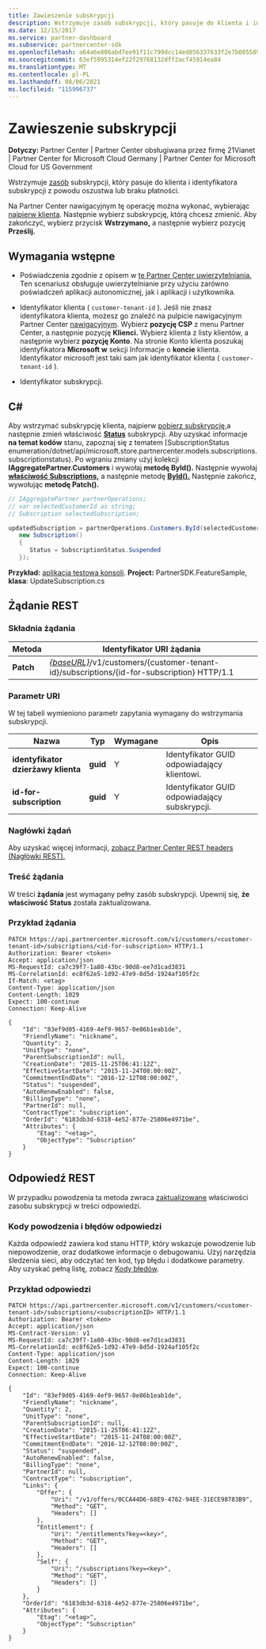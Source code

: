 ```yaml
---
title: Zawieszenie subskrypcji
description: Wstrzymuje zasób subskrypcji, który pasuje do klienta i identyfikatora subskrypcji z powodu oszustwa lub braku płatności. Na Partner Center nawigacyjnym tę operację można wykonać, wybierając najpierw klienta.
ms.date: 12/15/2017
ms.service: partner-dashboard
ms.subservice: partnercenter-sdk
ms.openlocfilehash: a64a6e806abd7ee91f11c799dcc14ed856337633f2e7b08558995755a01f6535
ms.sourcegitcommit: 63ef5995314ef22f29768132dff2acf45914ea84
ms.translationtype: MT
ms.contentlocale: pl-PL
ms.lasthandoff: 08/06/2021
ms.locfileid: "115996737"
---
```

# <a name="suspend-a-subscription"></a>Zawieszenie subskrypcji

**Dotyczy:** Partner Center | Partner Center obsługiwana przez firmę 21Vianet | Partner Center for Microsoft Cloud Germany | Partner Center for Microsoft Cloud for US Government

Wstrzymuje [zasób](subscription-resources.md) subskrypcji, który pasuje do klienta i identyfikatora subskrypcji z powodu oszustwa lub braku płatności.

Na Partner Center nawigacyjnym tę operację można wykonać, wybierając [najpierw klienta](get-a-customer-by-name.md). Następnie wybierz subskrypcję, którą chcesz zmienić. Aby zakończyć, wybierz przycisk **Wstrzymano,** a następnie wybierz pozycję **Prześlij.**

## <a name="prerequisites"></a>Wymagania wstępne

- Poświadczenia zgodnie z opisem w [te Partner Center uwierzytelniania.](partner-center-authentication.md) Ten scenariusz obsługuje uwierzytelnianie przy użyciu zarówno poświadczeń aplikacji autonomicznej, jak i aplikacji i użytkownika.

- Identyfikator klienta ( `customer-tenant-id` ). Jeśli nie znasz identyfikatora klienta, możesz go znaleźć na pulpicie nawigacyjnym Partner Center [nawigacyjnym](https://partner.microsoft.com/dashboard). Wybierz **pozycję CSP** z menu Partner Center, a następnie pozycję **Klienci.** Wybierz klienta z listy klientów, a następnie wybierz **pozycję Konto**. Na stronie Konto klienta poszukaj identyfikatora **Microsoft w** sekcji Informacje o **koncie** klienta. Identyfikator microsoft jest taki sam jak identyfikator klienta ( `customer-tenant-id` ).

- Identyfikator subskrypcji.

## <a name="c"></a>C\#

Aby wstrzymać subskrypcję klienta, najpierw [pobierz subskrypcję,](get-a-subscription-by-id.md)a następnie zmień właściwość [**Status**](/dotnet/api/microsoft.store.partnercenter.models.subscriptions.subscription.status) subskrypcji. Aby uzyskać informacje **na temat kodów** stanu, zapoznaj się z tematem [SubscriptionStatus enumeration/dotnet/api/microsoft.store.partnercenter.models.subscriptions.subscriptionstatus). Po wgraniu zmiany użyj kolekcji **IAggregatePartner.Customers** i wywołaj **metodę ById().** Następnie wywołaj [**właściwość Subscriptions,**](/dotnet/api/microsoft.store.partnercenter.customers.icustomer.subscriptions) a następnie metodę [**ById().**](/dotnet/api/microsoft.store.partnercenter.subscriptions.isubscriptioncollection.byid) Następnie zakończ, wywołując **metodę Patch().**

``` csharp
// IAggregatePartner partnerOperations;
// var selectedCustomerId as string;
// Subscription selectedSubscription;

updatedSubscription = partnerOperations.Customers.ById(selectedCustomerId).Subscriptions.ById(selectedSubscription.Id).Patch(
   new Subscription()
   {
      Status = SubscriptionStatus.Suspended
   });
```

**Przykład:** [aplikacja testowa konsoli](console-test-app.md). **Project:** PartnerSDK.FeatureSample, **klasa**: UpdateSubscription.cs

## <a name="rest-request"></a>Żądanie REST

### <a name="request-syntax"></a>Składnia żądania

| Metoda    | Identyfikator URI żądania                                                                                                                |
|-----------|----------------------------------------------------------------------------------------------------------------------------|
| **Patch** | [*{baseURL}*](partner-center-rest-urls.md)/v1/customers/{customer-tenant-id}/subscriptions/{id-for-subscription} HTTP/1.1 |

### <a name="uri-parameter"></a>Parametr URI

W tej tabeli wymieniono parametr zapytania wymagany do wstrzymania subskrypcji.

| Nazwa                    | Typ     | Wymagane | Opis                               |
|-------------------------|----------|----------|-------------------------------------------|
| **identyfikator dzierżawy klienta**  | **guid** | Y        | Identyfikator GUID odpowiadający klientowi.     |
| **id-for-subscription** | **guid** | Y        | Identyfikator GUID odpowiadający subskrypcji. |

### <a name="request-headers"></a>Nagłówki żądań

Aby uzyskać więcej informacji, [zobacz Partner Center REST headers (Nagłówki REST).](headers.md)

### <a name="request-body"></a>Treść żądania

W treści **żądania** jest wymagany pełny zasób subskrypcji. Upewnij się, **że właściwość Status** została zaktualizowana.

### <a name="request-example"></a>Przykład żądania

```http
PATCH https://api.partnercenter.microsoft.com/v1/customers/<customer-tenant-id>/subscriptions/<id-for-subscription> HTTP/1.1
Authorization: Bearer <token>
Accept: application/json
MS-RequestId: ca7c39f7-1a80-43bc-90d8-ee7d1cad3831
MS-CorrelationId: ec8f62e5-1d92-47e9-8d5d-1924af105f2c
If-Match: <etag>
Content-Type: application/json
Content-Length: 1029
Expect: 100-continue
Connection: Keep-Alive

{
    "Id": "83ef9d05-4169-4ef9-9657-0e86b1eab1de",
    "FriendlyName": "nickname",
    "Quantity": 2,
    "UnitType": "none",
    "ParentSubscriptionId": null,
    "CreationDate": "2015-11-25T06:41:12Z",
    "EffectiveStartDate": "2015-11-24T08:00:00Z",
    "CommitmentEndDate": "2016-12-12T08:00:00Z",
    "Status": "suspended",
    "AutoRenewEnabled": false,
    "BillingType": "none",
    "PartnerId": null,
    "ContractType": "subscription",
    "OrderId": "6183db3d-6318-4e52-877e-25806e4971be",
    "Attributes": {
        "Etag": "<etag>",
        "ObjectType": "Subscription"
    }
}
```

## <a name="rest-response"></a>Odpowiedź REST

W przypadku powodzenia ta metoda zwraca [zaktualizowane](subscription-resources.md) właściwości zasobu subskrypcji w treści odpowiedzi.

### <a name="response-success-and-error-codes"></a>Kody powodzenia i błędów odpowiedzi

Każda odpowiedź zawiera kod stanu HTTP, który wskazuje powodzenie lub niepowodzenie, oraz dodatkowe informacje o debugowaniu. Użyj narzędzia śledzenia sieci, aby odczytać ten kod, typ błędu i dodatkowe parametry. Aby uzyskać pełną listę, zobacz [Kody błędów](error-codes.md).

### <a name="response-example"></a>Przykład odpowiedzi

```http
PATCH https://api.partnercenter.microsoft.com/v1/customers/<customer-tenant-id>/subscriptions/<subscriptionID> HTTP/1.1
Authorization: Bearer <token>
Accept: application/json
MS-Contract-Version: v1
MS-RequestId: ca7c39f7-1a80-43bc-90d8-ee7d1cad3831
MS-CorrelationId: ec8f62e5-1d92-47e9-8d5d-1924af105f2c
Content-Type: application/json
Content-Length: 1029
Expect: 100-continue
Connection: Keep-Alive

{
    "Id": "83ef9d05-4169-4ef9-9657-0e86b1eab1de",
    "FriendlyName": "nickname",
    "Quantity": 2,
    "UnitType": "none",
    "ParentSubscriptionId": null,
    "CreationDate": "2015-11-25T06:41:12Z",
    "EffectiveStartDate": "2015-11-24T08:00:00Z",
    "CommitmentEndDate": "2016-12-12T08:00:00Z",
    "Status": "suspended",
    "AutoRenewEnabled": false,
    "BillingType": "none",
    "PartnerId": null,
    "ContractType": "subscription",
    "Links": {
        "Offer": {
            "Uri": "/v1/offers/0CCA44D6-68E9-4762-94EE-31ECE98783B9",
            "Method": "GET",
            "Headers": []
        },
        "Entitlement": {
            "Uri": "/entitlements?key=<key>",
            "Method": "GET",
            "Headers": []
        },
        "Self": {
            "Uri": "/subscriptions?key=<key>",
            "Method": "GET",
            "Headers": []
        }
    },
    "OrderId": "6183db3d-6318-4e52-877e-25806e4971be",
    "Attributes": {
        "Etag": "<etag>",
        "ObjectType": "Subscription"
    }
}
```
